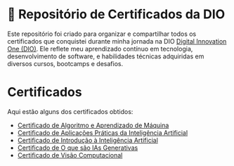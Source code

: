 # 🌟 Repositório de Certificados da DIO  

Este repositório foi criado para organizar e compartilhar todos os certificados que conquistei durante minha jornada na DIO [Digital Innovation One (DIO)](https://www.dio.me). Ele reflete meu aprendizado contínuo em tecnologia, desenvolvimento de software, e habilidades técnicas adquiridas em diversos cursos, bootcamps e desafios.

# Certificados

Aqui estão alguns dos certificados obtidos:

- [Certificado de Algoritmo e Aprendizado de Máquina](https://github.com/profamar/certificados-dio/blob/ebb7d50f12f46dcdbafbcce911f578c5c54c7979/certificado_algoritmo%20e%20aprendizado%20de%20maquina.pdf)
- [Certificado de Aplicações Práticas da Inteligência Artificial](certificados/certificado_aplicações%20práticas%20da%20inteligência%20artificial.pdf)
- [Certificado de Introdução à Inteligência Artificial](certificados/certificado_introdução%20a%20inteligência%20artificial.pdf)
- [Certificado de O que são IAs Generativas](certificados/certificado_o%20que%20são%20IAs%20generativas.pdf)
- [Certificado de Visão Computacional](certificados/certificado_visão%20computacional.pdf)



 
